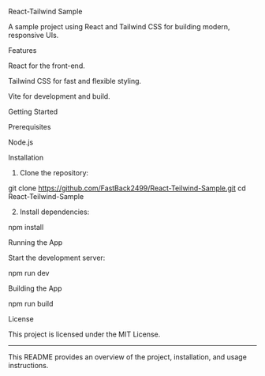 
React-Tailwind Sample

A sample project using React and Tailwind CSS for building modern, responsive UIs.

Features

React for the front-end.

Tailwind CSS for fast and flexible styling.

Vite for development and build.


Getting Started

Prerequisites

Node.js


Installation

1. Clone the repository:

git clone https://github.com/FastBack2499/React-Teilwind-Sample.git
cd React-Teilwind-Sample


2. Install dependencies:

npm install



Running the App

Start the development server:

npm run dev

Building the App

npm run build

License

This project is licensed under the MIT License.


---

This README provides an overview of the project, installation, and usage instructions.
